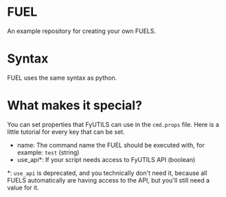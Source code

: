 # FUEL
An example repository for creating your own FUELS.

# Syntax
FUEL uses the same syntax as python.

# What makes it special?
You can set properties that FyUTILS can use in the `cmd.props` file. Here is a little tutorial for every key that can be set.
- name: The command name the FUEL should be executed with, for example: `test` (string)
- use_api*: If your script needs access to FyUTILS API (boolean)

*: `use_api` is deprecated, and you technically don't need it, because all FUELS automatically are having access to the API, but you'll still need a value for it.
